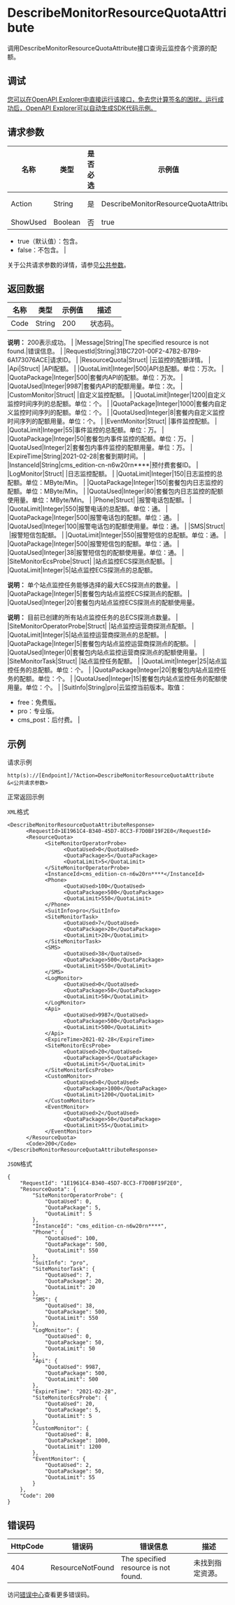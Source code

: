 # DescribeMonitorResourceQuotaAttribute

调用DescribeMonitorResourceQuotaAttribute接口查询云监控各个资源的配额。

## 调试

[您可以在OpenAPI Explorer中直接运行该接口，免去您计算签名的困扰。运行成功后，OpenAPI Explorer可以自动生成SDK代码示例。](https://api.aliyun.com/#product=Cms&api=DescribeMonitorResourceQuotaAttribute&type=RPC&version=2019-01-01)

## 请求参数

|名称|类型|是否必选|示例值|描述|
|--|--|----|---|--|
|Action|String|是|DescribeMonitorResourceQuotaAttribute|要执行的操作，取值：DescribeMonitorResourceQuotaAttribute。 |
|ShowUsed|Boolean|否|true|返回值是否包含已使用配额。取值：

 -   true（默认值）：包含。
-   false：不包含。 |

关于公共请求参数的详情，请参见[公共参数](~~199331~~)。

## 返回数据

|名称|类型|示例值|描述|
|--|--|---|--|
|Code|String|200|状态码。

 **说明：** 200表示成功。 |
|Message|String|The specified resource is not found.|错误信息。 |
|RequestId|String|31BC7201-00F2-47B2-B7B9-6A173076ACE|请求ID。 |
|ResourceQuota|Struct| |云监控的配额详情。 |
|Api|Struct| |API配额。 |
|QuotaLimit|Integer|500|API总配额。单位：万次。 |
|QuotaPackage|Integer|500|套餐内API的配额。单位：万次。 |
|QuotaUsed|Integer|9987|套餐内API的配额用量。单位：次。 |
|CustomMonitor|Struct| |自定义监控配额。 |
|QuotaLimit|Integer|1200|自定义监控时间序列的总配额。单位：个。 |
|QuotaPackage|Integer|1000|套餐内自定义监控时间序列的配额。单位：个。 |
|QuotaUsed|Integer|8|套餐内自定义监控时间序列的配额用量。单位：个。 |
|EventMonitor|Struct| |事件监控配额。 |
|QuotaLimit|Integer|55|事件监控的总配额。单位：万。 |
|QuotaPackage|Integer|50|套餐包内事件监控的配额。单位：万。 |
|QuotaUsed|Integer|2|套餐包内事件监控的配额用量。单位：万。 |
|ExpireTime|String|2021-02-28|套餐到期时间。 |
|InstanceId|String|cms\_edition-cn-n6w20rn\*\*\*\*|预付费套餐ID。 |
|LogMonitor|Struct| |日志监控配额。 |
|QuotaLimit|Integer|150|日志监控的总配额。单位：MByte/Min。 |
|QuotaPackage|Integer|150|套餐包内日志监控的配额。单位：MByte/Min。 |
|QuotaUsed|Integer|80|套餐包内日志监控的配额使用量。单位：MByte/Min。 |
|Phone|Struct| |报警电话包配额。 |
|QuotaLimit|Integer|550|报警电话的总配额。单位：通。 |
|QuotaPackage|Integer|500|报警电话包的配额。单位：通。 |
|QuotaUsed|Integer|100|报警电话包的配额使用量。单位：通。 |
|SMS|Struct| |报警短信包配额。 |
|QuotaLimit|Integer|550|报警短信的总配额。单位：通。 |
|QuotaPackage|Integer|500|报警短信包的配额。单位：通。 |
|QuotaUsed|Integer|38|报警短信包的配额使用量。单位：通。 |
|SiteMonitorEcsProbe|Struct| |站点监控ECS探测点配额。 |
|QuotaLimit|Integer|5|站点监控ECS探测点的总配额。

 **说明：** 单个站点监控任务能够选择的最大ECS探测点的数量。 |
|QuotaPackage|Integer|5|套餐包内站点监控ECS探测点的配额。 |
|QuotaUsed|Integer|20|套餐包内站点监控ECS探测点的配额使用量。

 **说明：** 目前已创建的所有站点监控任务的总ECS探测点数量。 |
|SiteMonitorOperatorProbe|Struct| |站点监控运营商探测点配额。 |
|QuotaLimit|Integer|5|站点监控运营商探测点的总配额。 |
|QuotaPackage|Integer|5|套餐包内站点监控运营商探测点的配额。 |
|QuotaUsed|Integer|0|套餐包内站点监控运营商探测点的配额使用量。 |
|SiteMonitorTask|Struct| |站点监控任务配额。 |
|QuotaLimit|Integer|25|站点监控任务的总配额。单位：个。 |
|QuotaPackage|Integer|20|套餐包内站点监控任务的配额。单位：个。 |
|QuotaUsed|Integer|15|套餐包内站点监控任务的配额使用量。单位：个。 |
|SuitInfo|String|pro|云监控当前版本。取值：

 -   free：免费版。
-   pro：专业版。
-   cms\_post：后付费。 |

## 示例

请求示例

```
http(s)://[Endpoint]/?Action=DescribeMonitorResourceQuotaAttribute
&<公共请求参数>
```

正常返回示例

`XML`格式

```
<DescribeMonitorResourceQuotaAttributeResponse>
	  <RequestId>1E1961C4-B340-45D7-8CC3-F7D0BF19F2E0</RequestId>
	  <ResourceQuota>
		    <SiteMonitorOperatorProbe>
			      <QuotaUsed>0</QuotaUsed>
			      <QuotaPackage>5</QuotaPackage>
			      <QuotaLimit>5</QuotaLimit>
		    </SiteMonitorOperatorProbe>
		    <InstanceId>cms_edition-cn-n6w20rn****</InstanceId>
		    <Phone>
			      <QuotaUsed>100</QuotaUsed>
			      <QuotaPackage>500</QuotaPackage>
			      <QuotaLimit>550</QuotaLimit>
		    </Phone>
		    <SuitInfo>pro</SuitInfo>
		    <SiteMonitorTask>
			      <QuotaUsed>7</QuotaUsed>
			      <QuotaPackage>20</QuotaPackage>
			      <QuotaLimit>20</QuotaLimit>
		    </SiteMonitorTask>
		    <SMS>
			      <QuotaUsed>38</QuotaUsed>
			      <QuotaPackage>500</QuotaPackage>
			      <QuotaLimit>550</QuotaLimit>
		    </SMS>
		    <LogMonitor>
			      <QuotaUsed>0</QuotaUsed>
			      <QuotaPackage>50</QuotaPackage>
			      <QuotaLimit>50</QuotaLimit>
		    </LogMonitor>
		    <Api>
			      <QuotaUsed>9987</QuotaUsed>
			      <QuotaPackage>500</QuotaPackage>
			      <QuotaLimit>500</QuotaLimit>
		    </Api>
		    <ExpireTime>2021-02-28</ExpireTime>
		    <SiteMonitorEcsProbe>
			      <QuotaUsed>20</QuotaUsed>
			      <QuotaPackage>5</QuotaPackage>
			      <QuotaLimit>5</QuotaLimit>
		    </SiteMonitorEcsProbe>
		    <CustomMonitor>
			      <QuotaUsed>8</QuotaUsed>
			      <QuotaPackage>1000</QuotaPackage>
			      <QuotaLimit>1200</QuotaLimit>
		    </CustomMonitor>
		    <EventMonitor>
			      <QuotaUsed>2</QuotaUsed>
			      <QuotaPackage>50</QuotaPackage>
			      <QuotaLimit>55</QuotaLimit>
		    </EventMonitor>
	  </ResourceQuota>
	  <Code>200</Code>
</DescribeMonitorResourceQuotaAttributeResponse>
```

`JSON`格式

```
{
	"RequestId": "1E1961C4-B340-45D7-8CC3-F7D0BF19F2E0",
	"ResourceQuota": {
		"SiteMonitorOperatorProbe": {
			"QuotaUsed": 0,
			"QuotaPackage": 5,
			"QuotaLimit": 5
		},
		"InstanceId": "cms_edition-cn-n6w20rn****",
		"Phone": {
			"QuotaUsed": 100,
			"QuotaPackage": 500,
			"QuotaLimit": 550
		},
		"SuitInfo": "pro",
		"SiteMonitorTask": {
			"QuotaUsed": 7,
			"QuotaPackage": 20,
			"QuotaLimit": 20
		},
		"SMS": {
			"QuotaUsed": 38,
			"QuotaPackage": 500,
			"QuotaLimit": 550
		},
		"LogMonitor": {
			"QuotaUsed": 0,
			"QuotaPackage": 50,
			"QuotaLimit": 50
		},
		"Api": {
			"QuotaUsed": 9987,
			"QuotaPackage": 500,
			"QuotaLimit": 500
		},
		"ExpireTime": "2021-02-28",
		"SiteMonitorEcsProbe": {
			"QuotaUsed": 20,
			"QuotaPackage": 5,
			"QuotaLimit": 5
		},
		"CustomMonitor": {
			"QuotaUsed": 8,
			"QuotaPackage": 1000,
			"QuotaLimit": 1200
		},
		"EventMonitor": {
			"QuotaUsed": 2,
			"QuotaPackage": 50,
			"QuotaLimit": 55
		}
	},
	"Code": 200
}
```

## 错误码

|HttpCode|错误码|错误信息|描述|
|--------|---|----|--|
|404|ResourceNotFound|The specified resource is not found.|未找到指定资源。|

访问[错误中心](https://error-center.aliyun.com/status/product/Cms)查看更多错误码。

